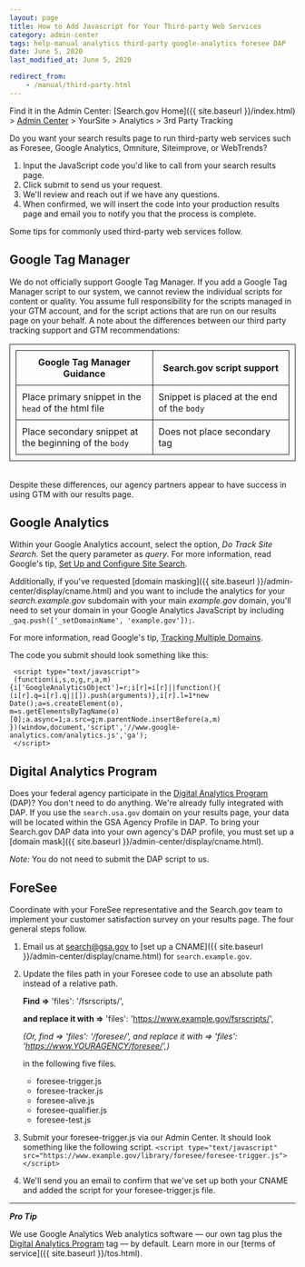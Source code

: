 ```yaml
---
layout: page
title: How to Add Javascript for Your Third-party Web Services
category: admin-center
tags: help-manual analytics third-party google-analytics foresee DAP
date: June 5, 2020
last_modified_at: June 5, 2020

redirect_from:
    - /manual/third-party.html
---
```


Find it in the Admin Center: [Search.gov Home]({{ site.baseurl }}/index.html) > [Admin Center](https://search.usa.gov/sites/) > YourSite > Analytics > 3rd Party Tracking

Do you want your search results page to run third-party web services such as Foresee, Google Analytics, Omniture, Siteimprove, or WebTrends?

1. Input the JavaScript code you'd like to call from your search results page. 
1. Click submit to send us your request. 
1. We'll review and reach out if we have any questions.
1. When confirmed, we will insert the code into your production results page and email you to notify you that the process is complete.

Some tips for commonly used third-party web services follow.

## Google Tag Manager

We do not officially support Google Tag Manager. If you add a Google Tag Manager script to our system, we cannot review the individual scripts for content or quality. You assume full responsibility for the scripts managed in your GTM account, and for the script actions that are run on our results page on your behalf. A note about the differences between our third party tracking support and GTM recommendations:

<table style="border:1px solid;padding:10px;float:middle">
  <tr><th style="border:1px solid;padding:10px;width:50%;">Google Tag Manager Guidance</th><th style="border:1px solid;padding:10px;width:50%;">Search.gov script support</th></tr>
  <tr><td style="border:1px solid;padding:10px;width:50%;">Place primary snippet in the <code>head</code> of the html file</td><td style="border:1px solid;padding:10px;width:50%;">Snippet is placed at the end of the <code>body</code></td></tr>
  <tr><td style="border:1px solid;padding:10px;width:50%;">Place secondary snippet at the beginning of the <code>body</code></td><td style="border:1px solid;padding:10px;width:50%;">Does not place secondary tag</td></tr>
</table>
<br />
Despite these differences, our agency partners appear to have success in using GTM with our results page.

## Google Analytics

Within your Google Analytics account, select the option, *Do Track Site Search*. Set the query parameter as *query*. For more information, read Google's tip, [Set Up and Configure Site Search](https://support.google.com/analytics/answer/1012264?hl=en&ref_topic=1031951).

Additionally, if you've requested [domain masking]({{ site.baseurl }}/admin-center/display/cname.html) and you want to include the analytics for your *search.example.gov* subdomain with your main *example.gov* domain, you'll need to set your domain in your Google Analytics JavaScript by including `_gaq.push(['_setDomainName', 'example.gov']);`.

For more information, read Google's tip, [Tracking Multiple Domains](https://developers.google.com/analytics/devguides/collection/gajs/gaTrackingSite).

The code you submit should look something like this:

     <script type="text/javascript">
     (function(i,s,o,g,r,a,m){i['GoogleAnalyticsObject']=r;i[r]=i[r]||function(){
    (i[r].q=i[r].q||[]).push(arguments)},i[r].l=1*new Date();a=s.createElement(o),
    m=s.getElementsByTagName(o)[0];a.async=1;a.src=g;m.parentNode.insertBefore(a,m)
    })(window,document,'script','//www.google-analytics.com/analytics.js','ga');
     </script>
     
## Digital Analytics Program

Does your federal agency participate in the [Digital Analytics Program](https://digitalgov.gov/services/dap/) (DAP)?  You don't need to do anything. We're already fully integrated with DAP. If you use the `search.usa.gov` domain on your results page, your data will be located within the GSA Agency Profile in DAP. To bring your Search.gov DAP data into your own agency's DAP profile, you must set up a [domain mask]({{ site.baseurl }}/admin-center/display/cname.html).

*Note:* You do not need to submit the DAP script to us.

## ForeSee

Coordinate with your ForeSee representative and the Search.gov team to implement your customer satisfaction survey on your results page. The four general steps follow.

1. Email us at <search@gsa.gov> to [set up a CNAME]({{ site.baseurl }}/admin-center/display/cname.html) for `search.example.gov`.

1. Update the files path in your Foresee code to use an absolute path instead of a relative path. 

    **Find =>** 'files': '/fsrscripts/',  

    **and replace it with =>** 'files': 'https://www.example.gov/fsrscripts/',  

    *(Or, find => 'files': '/foresee/', and replace it with => 'files': 'https://www.YOURAGENCY/foresee/',)*

    in the following five files.

    * foresee-trigger.js  
    * foresee-tracker.js  
    * foresee-alive.js  
    * foresee-qualifier.js  
    * foresee-test.js

1. Submit your foresee-trigger.js via our Admin Center. It should look something like the following script. `<script type="text/javascript" src="https://www.example.gov/library/foresee/foresee-trigger.js"></script>`

1. We'll send you an email to confirm that we've set up both your CNAME and added the script for your foresee-trigger.js file.

---

***Pro Tip*** 

We use Google Analytics Web analytics software &mdash; our own tag plus the [Digital Analytics Program](https://digitalgov.gov/services/dap/) tag &mdash; by default. Learn more in our [terms of service]({{ site.baseurl }}/tos.html).
